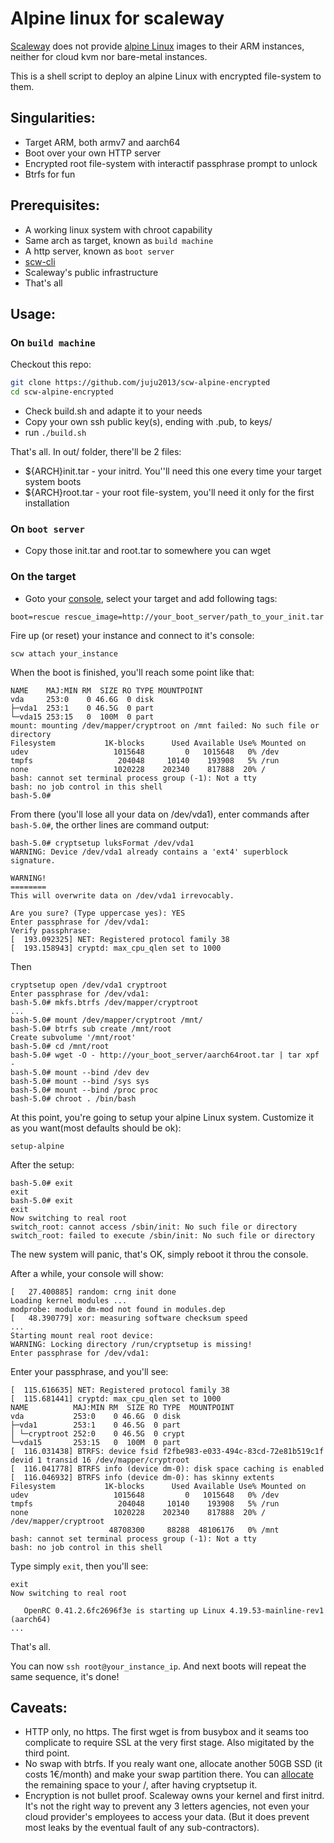 Alpine linux for scaleway
=========================

[Scaleway](https://www.scaleway.com) does not provide [alpine Linux](https://alpinelinux.org/) images to their ARM instances, neither for cloud kvm nor bare-metal instances.

This is a shell script to deploy an alpine Linux with encrypted file-system to them.

## Singularities:

 * Target ARM, both armv7 and aarch64
 * Boot over your own HTTP server
 * Encrypted root file-system with interactif passphrase prompt to unlock
 * Btrfs for fun

## Prerequisites:

 * A working linux system with chroot capability
  * Same arch as target, known as `build machine`
 * A http server, known as `boot server`
 * [scw-cli](https://github.com/scaleway/scaleway-cli)
 * Scaleway's public infrastructure
 * That's all
 
## Usage:

### On `build machine`
Checkout this repo:
```bash
git clone https://github.com/juju2013/scw-alpine-encrypted
cd scw-alpine-encrypted
```
 * Check build.sh and adapte it to your needs
 * Copy your own ssh public key(s), ending with .pub, to keys/
 * run ```./build.sh```

That's all. In out/ folder, there'll be 2 files:

 * ${ARCH}init.tar - your initrd. You''ll need this one every time your target system boots
 * ${ARCH}root.tar - your root file-system, you'll need it only for the first installation

### On `boot server`
 * Copy those init.tar and root.tar to somewhere you can wget
 
### On the target
 * Goto your [console](https://console.scaleway.com), select your target and add following tags:
 
```
boot=rescue rescue_image=http://your_boot_server/path_to_your_init.tar
```

Fire up (or reset) your instance and connect to it's console:
```
scw attach your_instance
```

When the boot is finished, you'll reach some point like that:
```
NAME    MAJ:MIN RM  SIZE RO TYPE MOUNTPOINT
vda     253:0    0 46.6G  0 disk 
├─vda1  253:1    0 46.5G  0 part 
└─vda15 253:15   0  100M  0 part 
mount: mounting /dev/mapper/cryptroot on /mnt failed: No such file or directory
Filesystem           1K-blocks      Used Available Use% Mounted on
udev                   1015648         0   1015648   0% /dev
tmpfs                   204048     10140    193908   5% /run
none                   1020228    202340    817888  20% /
bash: cannot set terminal process group (-1): Not a tty
bash: no job control in this shell
bash-5.0# 
```

From there (you'll lose all your data on /dev/vda1), enter commands after `bash-5.0#`, the orther lines are command output:
```
bash-5.0# cryptsetup luksFormat /dev/vda1
WARNING: Device /dev/vda1 already contains a 'ext4' superblock signature.

WARNING!
========
This will overwrite data on /dev/vda1 irrevocably.

Are you sure? (Type uppercase yes): YES
Enter passphrase for /dev/vda1: 
Verify passphrase: 
[  193.092325] NET: Registered protocol family 38
[  193.158943] cryptd: max_cpu_qlen set to 1000
```
Then
```
cryptsetup open /dev/vda1 cryptroot
Enter passphrase for /dev/vda1: 
bash-5.0# mkfs.btrfs /dev/mapper/cryptroot 
...
bash-5.0# mount /dev/mapper/cryptroot /mnt/
bash-5.0# btrfs sub create /mnt/root
Create subvolume '/mnt/root'
bash-5.0# cd /mnt/root
bash-5.0# wget -O - http://your_boot_server/aarch64root.tar | tar xpf -
bash-5.0# mount --bind /dev dev
bash-5.0# mount --bind /sys sys
bash-5.0# mount --bind /proc proc
bash-5.0# chroot . /bin/bash
```
At this point, you're going to setup your alpine Linux system. Customize it as you want(most defaults should be ok):
```
setup-alpine
```
After the setup:
```
bash-5.0# exit
exit
bash-5.0# exit
exit
Now switching to real root
switch_root: cannot access /sbin/init: No such file or directory
switch_root: failed to execute /sbin/init: No such file or directory
```
The new system will panic, that's OK, simply reboot it throu the console.

After a while, your console will show:
```
[   27.400885] random: crng init done
Loading kernel modules ...
modprobe: module dm-mod not found in modules.dep
[   48.390779] xor: measuring software checksum speed
...
Starting mount real root device:
WARNING: Locking directory /run/cryptsetup is missing!
Enter passphrase for /dev/vda1: 
```
Enter your passphrase, and you'll see:
```
[  115.616635] NET: Registered protocol family 38
[  115.681441] cryptd: max_cpu_qlen set to 1000
NAME          MAJ:MIN RM  SIZE RO TYPE  MOUNTPOINT
vda           253:0    0 46.6G  0 disk  
├─vda1        253:1    0 46.5G  0 part  
│ └─cryptroot 252:0    0 46.5G  0 crypt 
└─vda15       253:15   0  100M  0 part  
[  116.031438] BTRFS: device fsid f2fbe983-e033-494c-83cd-72e81b519c1f devid 1 transid 16 /dev/mapper/cryptroot
[  116.041778] BTRFS info (device dm-0): disk space caching is enabled
[  116.046932] BTRFS info (device dm-0): has skinny extents
Filesystem           1K-blocks      Used Available Use% Mounted on
udev                   1015648         0   1015648   0% /dev
tmpfs                   204048     10140    193908   5% /run
none                   1020228    202340    817888  20% /
/dev/mapper/cryptroot
                      48708300     88288  48106176   0% /mnt
bash: cannot set terminal process group (-1): Not a tty
bash: no job control in this shell
```
Type simply ```exit```, then you'll see:
```
exit
Now switching to real root

   OpenRC 0.41.2.6fc2696f3e is starting up Linux 4.19.53-mainline-rev1 (aarch64)
...
```
That's all.

You can now ```ssh root@your_instance_ip```. And next boots will repeat the same sequence, it's done!

## Caveats:

 * HTTP only, no https. The first wget is from busybox and it seams too complicate to require SSL at the very first stage. Also migitated by the third point.
 * No swap with btrfs. If you realy want one, allocate another 50GB SSD (it costs 1€/month) and make your swap partition there. You can 
[allocate](https://btrfs.wiki.kernel.org/index.php/Using_Btrfs_with_Multiple_Devices) the remaining space to your /, after having cryptsetup it.
 * Encryption is not bullet proof. Scaleway owns your kernel and first initrd. It's not the right way to prevent any 3 letters agencies, not even your cloud provider's
 employees to access your data. (But it does prevent most leaks by the eventual fault of any sub-contractors).
 
